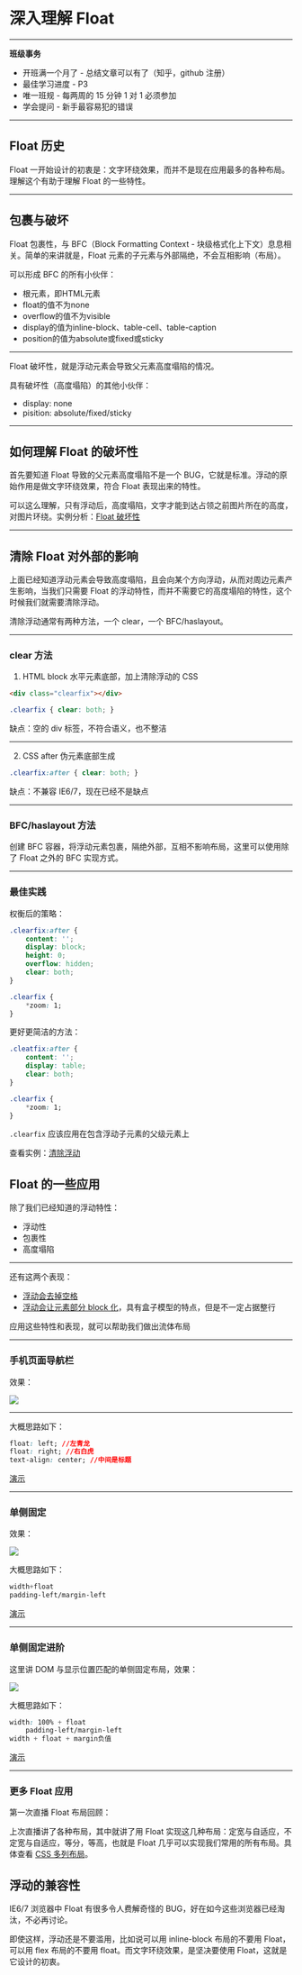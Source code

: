 # 深入理解 Float

---

**班级事务**

* 开班满一个月了 - 总结文章可以有了（知乎，github 注册）
* 最佳学习进度 - P3
* 唯一班规 - 每两周的 15 分钟 1 对 1 必须参加
* 学会提问 - 新手最容易犯的错误

---

## Float 历史

Float 一开始设计的初衷是：文字环绕效果，而并不是现在应用最多的各种布局。理解这个有助于理解 Float 的一些特性。

---

## 包裹与破坏

Float 包裹性，与 BFC（Block Formatting Context - 块级格式化上下文）息息相关。简单的来讲就是，Float 元素的子元素与外部隔绝，不会互相影响（布局）。

可以形成 BFC 的所有小伙伴：

* 根元素，即HTML元素
* float的值不为none
* overflow的值不为visible
* display的值为inline-block、table-cell、table-caption
* position的值为absolute或fixed或sticky

---

Float 破坏性，就是浮动元素会导致父元素高度塌陷的情况。

具有破坏性（高度塌陷）的其他小伙伴：

* display: none
* pisition: absolute/fixed/sticky

---

## 如何理解 Float 的破坏性

首先要知道 Float 导致的父元素高度塌陷不是一个 BUG，它就是标准。浮动的原始作用是做文字环绕效果，符合 Float 表现出来的特性。

可以这么理解，只有浮动后，高度塌陷，文字才能到达占领之前图片所在的高度，对图片环绕。实例分析：[Float 破坏性](https://codepen.io/ista/pen/GmwMvW)

---

## 清除 Float 对外部的影响

上面已经知道浮动元素会导致高度塌陷，且会向某个方向浮动，从而对周边元素产生影响，当我们只需要 Float 的浮动特性，而并不需要它的高度塌陷的特性，这个时候我们就需要清除浮动。

清除浮动通常有两种方法，一个 clear，一个 BFC/haslayout。

---

### clear 方法

1. HTML block 水平元素底部，加上清除浮动的 CSS

```html
<div class="clearfix"></div>
```

```css
.clearfix { clear: both; }
```

缺点：空的 div 标签，不符合语义，也不整洁

---

2. CSS after 伪元素底部生成

```css
.clearfix:after { clear: both; }
```

缺点：不兼容 IE6/7，现在已经不是缺点

---

### BFC/haslayout 方法

创建 BFC 容器，将浮动元素包裹，隔绝外部，互相不影响布局，这里可以使用除了 Float 之外的 BFC 实现方式。

---

### 最佳实践

权衡后的策略：

```css
.clearfix:after {
	content: '';
	display: block;
	height: 0;
	overflow: hidden;
	clear: both;
}

.clearfix {
	*zoom: 1;
}
```

更好更简洁的方法：

```css
.cleatfix:after {
	content: '';
	display: table;
	clear: both;
}

.clearfix {
	*zoom: 1;
}
```

`.clearfix` 应该应用在包含浮动子元素的父级元素上

查看实例：[清除浮动](https://codepen.io/ista/pen/QvJaOd)

## Float 的一些应用

除了我们已经知道的浮动特性：

* 浮动性
* 包裹性
* 高度塌陷

---

还有这两个表现：

* [浮动会去掉空格](https://codepen.io/ista/pen/EmOoJO)
* [浮动会让元素部分 block 化](https://codepen.io/ista/pen/vmQpqO)，具有盒子模型的特点，但是不一定占据整行

应用这些特性和表现，就可以帮助我们做出流体布局

---

### 手机页面导航栏

效果：

![](media/14950968683058/14953542218359.jpg)

---

大概思路如下：

```css
float: left; //左青龙
float: right; //右白虎
text-align: center; //中间是标题
```

[演示](https://codepen.io/ista/pen/oWQEgv)

---

### 单侧固定

效果：

![](media/14950968683058/14953547048919.jpg)


大概思路如下：

```css
width+float
padding-left/margin-left
```

[演示](https://codepen.io/ista/pen/BRGYjR)

---

### 单侧固定进阶

这里讲 DOM 与显示位置匹配的单侧固定布局，效果：

![](media/14950968683058/14953564173258.jpg)

大概思路如下：

```css
width: 100% + float
	padding-left/margin-left
width + float + margin负值
```

[演示](https://codepen.io/ista/pen/VbVQza)

---

### 更多 Float 应用

第一次直播 Float 布局回顾：

上次直播讲了各种布局，其中就讲了用 Float 实现这几种布局：定宽与自适应，不定宽与自适应，等分，等高，也就是 Float 几乎可以实现我们常用的所有布局。具体查看 [CSS 多列布局](https://codepen.io/ista/pen/WjXjXJ)。

## 浮动的兼容性

IE6/7 浏览器中 Float 有很多令人费解奇怪的 BUG，好在如今这些浏览器已经淘汰，不必再讨论。

即使这样，浮动还是不要滥用，比如说可以用 inline-block 布局的不要用 Float，可以用 flex 布局的不要用 float。而文字环绕效果，是坚决要使用 Float，这就是它设计的初衷。

